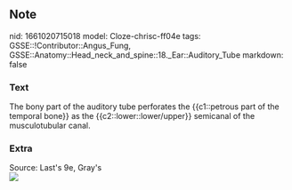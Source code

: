 ## Note
nid: 1661020715018
model: Cloze-chrisc-ff04e
tags: GSSE::!Contributor::Angus_Fung, GSSE::Anatomy::Head_neck_and_spine::18._Ear::Auditory_Tube
markdown: false

### Text
The bony part of the auditory tube perforates the {{c1::petrous part of the temporal bone}} as the {{c2::lower::lower/upper}} semicanal of the musculotubular canal.

### Extra
<div>
  <div>
    Source: Last's 9e, Gray's
  </div>
</div>
<div><img src=
"paste-92db769ce92747bed202efff4a2e350281d6dfc2.jpg"></div>
